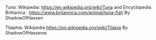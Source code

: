 Tuna:
Wikipedia: https://en.wikipedia.org/wiki/Tuna and Encyclopedia Brittanica : https://www.britannica.com/animal/tuna-fish By ShadowOfHassen

Tilaphia:
Wikipedia https://en.wikipedia.org/wiki/Tilapia By ShadowOfHassenw
